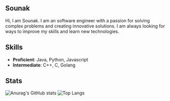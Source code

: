 ## Sounak
Hi, I am Sounak. 
I am an software engineer with a passion for solving complex problems and creating innovative solutions. I am always looking for ways to improve my skills and learn new technologies.

## Skills
- **Proficient**: Java, Python, Javascript
- **Intermediate**: C++, C, Golang

## Stats
![Anurag's GitHub stats](https://github-readme-stats.vercel.app/api?username=SounakMandal&theme=transparent&show_icons=true&hide_rank=true)
![Top Langs](https://github-readme-stats.vercel.app/api/top-langs/?username=SounakMandal&theme=transparent&langs_count=3&size_weight=0&count_weight=1)

<!--
![Harlok's WakaTime stats](https://github-readme-stats.vercel.app/api/wakatime?username=SounakMandal)
- 🔭 I’m currently working on ...
- 🌱 I’m currently learning ...
- 👯 I’m looking to collaborate on ...
- 🤔 I’m looking for help with ...
- 💬 Ask me about ...
- 📫 How to reach me: ...
- 😄 Pronouns: ...
- ⚡ Fun fact: ...
-->
